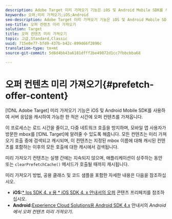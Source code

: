 ```yaml
---
description: Adobe Target 미리 가져오기 기능은 iOS 및 Android Mobile SDK를 사용하여 서버 응답을 캐시하여 가능한 한 적은 시간에 오퍼 컨텐츠를 가져옵니다.
keywords: 오퍼;미리 가져오기;iOS;Android
seo-description: Adobe Target 미리 가져오기 기능은 iOS 및 Android Mobile SDK를 사용하여 서버 응답을 캐시하여 가능한 한 적은 시간에 오퍼 컨텐츠를 가져옵니다.
seo-title: 오퍼 컨텐츠 미리 가져오기
solution: Target
title: 오퍼 컨텐츠 미리 가져오기
topic: 고급,Standard,Classic
uuid: 715e0e77-bfd9-437b-b42c-899d66f2890c
translation-type: tm+mt
source-git-commit: 5d8d4bb43a6181dfff2be49072d1cc7fbbcbba68

---
```



# 오퍼 컨텐츠 미리 가져오기{#prefetch-offer-content}

[!DNL Adobe Target] 미리 가져오기 기능은 iOS 및 Android Mobile SDK를 사용하여 서버 응답을 캐시하여 가능한 한 적은 시간에 오퍼 컨텐츠를 가져옵니다.

이 프로세스는 로드 시간을 줄이고, 다중 네트워크 호출을 방지하며, 모바일 앱 사용자가 방문한 mbox를 [!DNL Target]에 알려줄 수 있도록 해줍니다. 모든 컨텐츠는 미리 가져오기 호출 중에 검색되고 캐시되며, 이 컨텐츠는 지정된 mbox 이름에 대해 캐시된 컨텐츠를 포함하는 이후의 모든 호출에 대한 캐시에서 검색됩니다.

미리 가져오기 컨텐츠는 실행 간에는 지속되지 않으며, 애플리케이션이 상주하는 동안 또는 `clearPrefetchCache()` 메서드가 호출될 때까지 캐시됩니다.

미리 가져오기 방법, 공용 클래스 및 코드 샘플을 포함한 자세한 내용은 다음을 참조하십시오.

* **iOS:**[* Ios SDK 4. x 용 * iOS SDK 4. x 안내서의 오퍼](https://marketing.adobe.com/resources/help/en_US/mobile/ios/c_mob_target-prefetch_ios.html) 콘텐츠 프리페치를 참조하십시오.
* **Android:**[Experience Cloud Solutions용 Android SDK 4.x](https://marketing.adobe.com/resources/help/en_US/mobile/android/c_mob_target-prefetch_android.html) 안내서의 *Android에서 오퍼 컨텐츠 미리 가져오기*.